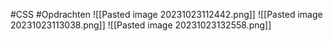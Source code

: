 #CSS #Opdrachten 
![[Pasted image 20231023112442.png]]
![[Pasted image 20231023113038.png]]
![[Pasted image 20231023132558.png]]